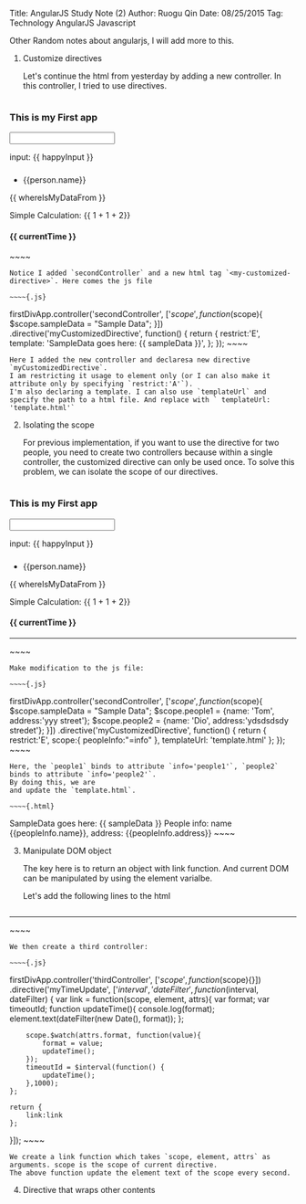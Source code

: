 Title: AngularJS Study Note (2)
Author: Ruogu Qin
Date: 08/25/2015
Tag: Technology
     AngularJS
     Javascript
 
Other Random notes about angularjs, I will add more to this.     
     
1. Customize directives
    
    Let's continue the html from yesterday by adding a new controller. In this controller, I tried to use directives.




    ~~~~{.html}
<html ng-app="firstDiv">
  <head>
    <script src="http://ajax.googleapis.com/ajax/libs/angularjs/1.3.14/angular.js"></script>
    <link rel="stylesheet" href="https://maxcdn.bootstrapcdn.com/bootstrap/3.3.5/css/bootstrap.min.css">
    <script type="text/javascript" src="main.js"></script>
  </head>
  <body>
    <h3>This is my First app</h3>
    <input type="text" ng-model="happyInput" ng-init="happyInput='sample'"/>
    <p>input: {{ happyInput }}</p>
    <h3 ng-bind="happyInput"></h3>
    <div ng-controller="firstController">
      <p ng-bind="whereIsMyDataFrom"></p>
      <ul>
        <li ng-repeat="person in personList |orderBy: '-name'">{{person.name}}</li>
      </ul>
      <p>{{ whereIsMyDataFrom }}</p>
      <p>Simple Calculation: {{ 1 + 1 + 2}}</p>
      <h4>{{ currentTime }}</h4>
    </div>
    <div ng-controller="secondController">
      <my-customized-directive></my-customized-directive>
    </div>
  </body>
</html>
    ~~~~
    
    Notice I added `secondController` and a new html tag `<my-customized-directive>`. Here comes the js file
    
    ~~~~{.js}
firstDivApp.controller('secondController', ['$scope', function($scope){
        $scope.sampleData = "Sample Data";
    }])
    .directive('myCustomizedDirective', function() {
        return {
            restrict:'E',
            template: 'SampleData goes here:  {{ sampleData }}',
        };
    });
    ~~~~
    
    Here I added the new controller and declaresa new directive `myCustomizedDirective`.
    I am restricting it usage to element only (or I can also make it attribute only by specifying `restrict:'A'`).
    I'm also declaring a template. I can also use `templateUrl` and specify the path to a html file. And replace with ` templateUrl: 'template.html'`
    
2. Isolating the scope

    For previous implementation, if you want to use the directive for two people, you need to create two controllers because within a single controller, the customized 
directive can only be used once. To solve this problem, we can isolate the scope of our directives.

    ~~~~{.html}
<html ng-app="firstDiv">
  <head>
    <script src="http://ajax.googleapis.com/ajax/libs/angularjs/1.3.14/angular.js"></script>
    <link rel="stylesheet" href="https://maxcdn.bootstrapcdn.com/bootstrap/3.3.5/css/bootstrap.min.css">
    <script type="text/javascript" src="main.js"></script>
  </head>
  <body>
    <h3>This is my First app</h3>
    <input type="text" ng-model="happyInput" ng-init="happyInput='sample'"/>
    <p>input: {{ happyInput }}</p>
    <h3 ng-bind="happyInput"></h3>
    <!-- NEW STUFF BELOW -->
    <div ng-controller="firstController">
      <p ng-bind="whereIsMyDataFrom"></p>
      <ul>
        <li ng-repeat="person in personList |orderBy: '-name'">{{person.name}}</li>
      </ul>
      <p>{{ whereIsMyDataFrom }}</p>
      <p>Simple Calculation: {{ 1 + 1 + 2}}</p>
      <h4>{{ currentTime }}</h4>
    </div>
    <div ng-controller="secondController">
      <my-customized-directive info='people1'></my-customized-directive>
      <hr/>
      <my-customized-directive info='people2'></my-customized-directive>
    </div>
  </body>
</html>
    ~~~~
    
    Make modification to the js file:
    
    ~~~~{.js}
firstDivApp.controller('secondController', ['$scope', function($scope){
        $scope.sampleData = "Sample Data";
        $scope.people1 = {name: 'Tom', address:'yyy street'};
        $scope.people2 = {name: 'Dio', address:'ydsdsdsdy stredet'};
    }])
    .directive('myCustomizedDirective', function() {
        return {
            restrict:'E',
            scope:{
            peopleInfo:"=info"
        },
            templateUrl: 'template.html'
        };
    });
    ~~~~
    
    Here, the `people1` binds to attribute `info='people1'`, `people2` binds to attribute `info='people2'`.
    By doing this, we are 
    and update the `template.html`. 
    
    ~~~~{.html}
SampleData goes here:  {{ sampleData }}
People info: name {{peopleInfo.name}}, address: {{peopleInfo.address}}
    ~~~~
    
3. Manipulate DOM object
    
    The key here is to return an object with link function. And current DOM
can be manipulated by using the element varialbe.

    Let's add the following lines to the html
    
    ~~~~{.html}
<div ng-controller="thirdController">
    <my-time-update format="'M/d/yy h:mm:ss a'"></my-time-update>
    <hr/>
    <my-time-update format="'MM/d/yy h:mm:ss a'"></my-time-update>
</div>
    ~~~~
    
    We then create a third controller:
    
    ~~~~{.js}
firstDivApp.controller('thirdController', ['$scope', function($scope){}])
.directive('myTimeUpdate', ['$interval', 'dateFilter', function($interval, dateFilter) {
    var link = function(scope, element, attrs){
        var format;
        var timeoutId;
         function updateTime(){
            console.log(format);
            element.text(dateFilter(new Date(), format));
        };

        scope.$watch(attrs.format, function(value){
            format = value;
            updateTime();
        });
        timeoutId = $interval(function() {
            updateTime();
        },1000);
    };

    return {
        link:link
    };
}]);
    ~~~~
    
    We create a link function which takes `scope, element, attrs` as arguments. scope is the scope of current directive.
    The above function update the element text of the scope every second.

4. Directive that wraps other contents
    
    
    